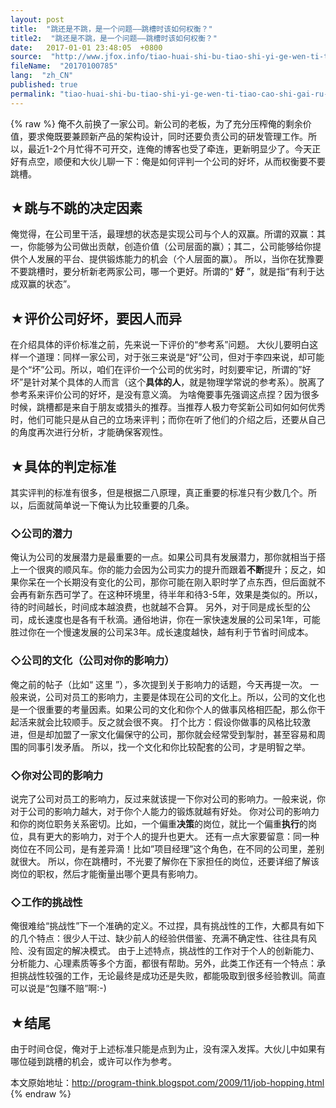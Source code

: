 ```yaml
---
layout: post
title:  "跳还是不跳，是一个问题——跳槽时该如何权衡？"
title2:  "跳还是不跳，是一个问题——跳槽时该如何权衡？"
date:   2017-01-01 23:48:05  +0800
source:  "http://www.jfox.info/tiao-huai-shi-bu-tiao-shi-yi-ge-wen-ti-tiao-cao-shi-gai-ru-he-quan-heng.html"
fileName:  "20170100785"
lang:  "zh_CN"
published: true
permalink: "tiao-huai-shi-bu-tiao-shi-yi-ge-wen-ti-tiao-cao-shi-gai-ru-he-quan-heng.html"
---
```

{% raw %}
俺不久前换了一家公司。新公司的老板，为了充分压榨俺的剩余价值，要求俺既要兼顾新产品的架构设计，同时还要负责公司的研发管理​​ 工作。所以，最近1-2个月忙得不可开交，连俺的博客也受了牵连，更新明显少了。今天正好有点空，顺便和大伙儿聊一下：俺是如何评 ​​​​​​ 判一个公司的好坏，从而权衡要不要跳槽。

## ★跳与不跳的决定因素

俺觉得，在公司里干活，最理想的状态是实现公司与个人的双赢。所谓的双赢：其一，你能够为公司做出贡献，创造价值（公司层面的赢）；其二，公司能够给你提供个人发展的平台、提供锻炼能力的机会（个人层面的赢）。
所以，当你在犹豫要不要跳槽时，要分析新老两家公司，哪一个更好。所谓的“ **好** ”，就是指“有利于达成双赢的状态”。

## ★评价公司好坏，要因人而异

在介绍具体的评价标准之前，先来说一下评价的“参考系”问题。
大伙儿要明白这样一个道理：同样一家公司，对于张三来说是“好”公司，但对于李四来说，却可能是个“坏”公司。所以，咱们在评价一个公司的优劣时，时刻要牢记，所谓的”好坏”是针对某个具体的人而言（这个**具体的人**，就是物理学常说的参考系）。脱离了参考系来评价公司的好坏，是没有意义滴。
为啥俺要事先强调这点捏？因为很多时候，跳槽都是来自于朋友或猎头的推荐。当推荐人极力夸奖新公司如何如何优秀时，他们可能只是从自己的立场来评判；而你在听了他们的介绍之后，还要从自己的角度再次进行分析，才能确保客观性。

## ★具体的判定标准

其实评判的标准有很多，但是根据二八原理，真正重要的标准只有少数几个。所以，后面就简单说一下俺认为比较重要的几条。

### ◇公司的潜力

俺认为公司的发展潜力是最重要的一点。如果公司具有发展潜力，那你就相当于搭上一个很爽的顺风车。你的能力会因为公司实力的提升而跟着**不断**提升；反之，如果你呆在一个长期没有变化的公司，那你可能在刚入职时学了点东西，但后面就不会再有新东西可学了。在这种环境里，待半年和待3-5年，效果是类似的。所以，待的时间越长，时间成本越浪费，也就越不合算。
另外，对于同是成长型的公司，成长速度也是各有千秋滴。通俗地讲，你在一家快速发展的公司呆1年，可能胜过你在一个慢速发展的公司呆3年。成长速度越快，越有利于节省时间成本。

### ◇公司的文化（公司对你的影响力）

俺之前的帖子（比如“ 这里 ”），多次提到关于影响力的话题，今天再提一次。
一般来说，公司对员工的影响力，主要是体现在公司的文化上。所以，公司的文化也是一个很重要的考量因素。如果公司的文化和你个人的做事风格相匹配，那么你干起活来就会比较顺手。反之就会很不爽。
打个比方：假设你做事的风格比较激进，但是却加盟了一家文化偏保守的公司，那你就会经常受到掣肘，甚至容易和周围的同事引发矛盾。
所以，找一个文化和你比较配套的公司，才是明智之举。

### ◇你对公司的影响力

说完了公司对员工的影响力，反过来就该提一下你对公司的影响力。一般来说，你对于公司的影响力越大，对于你个人能力的锻炼就越有好处。
你对公司的影响力和你的岗位职务关系密切。比如，一个偏重**决策**的岗位，就比一个偏重**执行**的岗位，具有更大的影响力，对于个人的提升也更大。
还有一点大家要留意：同一种岗位在不同公司，是有差异滴！比如”项目经理”这个角色，在不同的公司里，差别就很大。
所以，你在跳槽时，不光要了解你在下家担任的岗位，还要详细了解该岗位的职权，然后才能衡量出哪个更具有影响力。

### ◇工作的挑战性

俺很难给“挑战性”下一个准确的定义。不过捏，具有挑战性的工作，大都具有如下的几个特点：很少人干过、缺少前人的经验供借鉴、充满不确定性、往往具有风险、没有固定的解决模式。
由于上述特点，挑战性的工作对于个人的创新能力、分析能力、心理素质等多个方面，都很有帮助。另外，此类工作还有一个特点：承担挑战性较强的工作，无论最终是成功还是失败，都能吸取到很多经验教训。简直可以说是“包赚不赔”啊:-)

## ★结尾

由于时间仓促，俺对于上述标准只能是点到为止，没有深入发挥。大伙儿中如果有哪位碰到跳槽的机会，或许可以作为参考。

本文原始地址：http://program-think.blogspot.com/2009/11/job-hopping.html
{% endraw %}